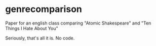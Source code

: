 # genrecomparison
Paper for an english class comparing "Atomic Shakespeare" and "Ten Things I Hate About You"

Seriously, that's all it is. No code. 
